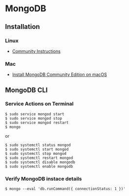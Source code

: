 # MongoDB

## Installation

### Linux
* [Community Instructions](https://docs.mongodb.com/manual/tutorial/install-mongodb-on-ubuntu/)

### Mac
* [Install MongoDB Community Edition on macOS](https://docs.mongodb.com/manual/tutorial/install-mongodb-on-os-x/)

## MongoDB CLI

### Service Actions on Terminal
```shell
$ sudo service mongod start
$ sudo service mongod stop
$ sudo service mongod restart
$ mongo
```
or
```shell
$ sudo systemctl status mongod
$ sudo systemctl start mongod 
$ sudo systemctl stop mongod
$ sudo systemctl restart mongod
$ sudo systemctl disable mongodb
$ sudo systemctl enable mongodb
```

### Verify MongoDB instace details
```shell
$ mongo --eval 'db.runCommand({ connectionStatus: 1 })'
```
